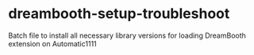 # dreambooth-setup-troubleshoot
Batch file to install all necessary library versions for loading DreamBooth extension on Automatic1111
